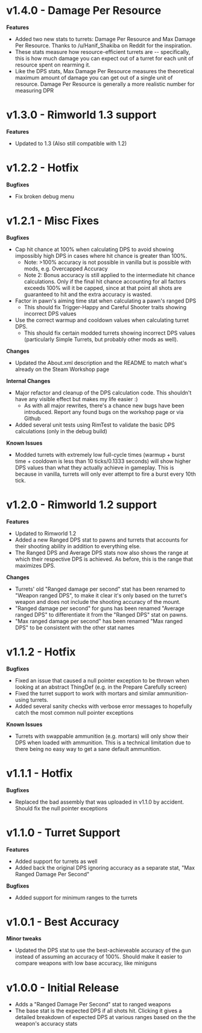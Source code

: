 # v1.4.0 - Damage Per Resource
**Features**
- Added two new stats to turrets: Damage Per Resource and Max Damage Per Resource.  Thanks to /u/Hanif_Shakiba on Reddit for the inspiration.
- These stats measure how resource-efficient turrets are -- specifically, this is how much damage you can expect out of a turret for each unit of resource spent on rearming it.
- Like the DPS stats, Max Damage Per Resource measures the theoretical maximum amount of damage you can get out of a single unit of resource.  Damage Per Resource is generally a more realistic number for measuring DPR


# v1.3.0 - Rimworld 1.3 support
**Features**
- Updated to 1.3 (Also still compatible with 1.2)


# v1.2.2 - Hotfix
**Bugfixes**
- Fix broken debug menu


# v1.2.1 - Misc Fixes
**Bugfixes**
- Cap hit chance at 100% when calculating DPS to avoid showing impossibly high DPS in cases where hit chance is greater than 100%.
  - Note: >100% accuracy is not possible in vanilla but is possible with mods, e.g. Overcapped Accuracy
  - Note 2:  Bonus accuracy is still applied to the intermediate hit chance calculations.  Only if the final hit chance accounting for all factors exceeds 100% will it be capped, since at that point all shots are guaranteed to hit and the extra accuracy is wasted.
- Factor in pawn's aiming time stat when calculating a pawn's ranged DPS
  - This should fix Trigger-Happy and Careful Shooter traits showing incorrect DPS values
- Use the correct warmup and cooldown values when calculating turret DPS.
  - This should fix certain modded turrets showing incorrect DPS values (particularly Simple Turrets, but probably other mods as well).

**Changes**
- Updated the About.xml description and the README to match what's already on the Steam Workshop page

**Internal Changes**
- Major refactor and cleanup of the DPS calculation code.  This shouldn't have any visible effect but makes my life easier :)
  - As with all major rewrites, there's a chance new bugs have been introduced.  Report any found bugs on the workshop page or via Github
- Added several unit tests using RimTest to validate the basic DPS calculations (only in the debug build)

**Known Issues**
- Modded turrets with extremely low full-cycle times (warmup + burst time + cooldown is less than 10 ticks/0.1333 seconds) will show higher DPS values than what they actually achieve in gameplay.  This is because in vanilla, turrets will only ever attempt to fire a burst every 10th tick.


# v1.2.0 - Rimworld 1.2 support
**Features**
- Updated to Rimworld 1.2
- Added a new Ranged DPS stat to pawns and turrets that accounts for their shooting ability in addition to everything else.
- The Ranged DPS and Average DPS stats now also shows the range at which their respective DPS is achieved.  As before, this is the range that maximizes DPS.

**Changes**
- Turrets' old "Ranged damage per second" stat has been renamed to "Weapon ranged DPS", to make it clear it's only based on the turret's weapon and does not include the shooting accuracy of the mount.
- "Ranged damage per second" for guns has been renamed "Average ranged DPS" to differentiate it from the "Ranged DPS" stat on pawns.
- "Max ranged damage per second" has been renamed "Max ranged DPS" to be consistent with the other stat names


# v1.1.2 - Hotfix
**Bugfixes**
- Fixed an issue that caused a null pointer exception to be thrown when looking at an abstract ThingDef (e.g. in the Prepare Carefully screen)
- Fixed the turret support to work with mortars and similar ammunition-using turrets.
- Added several sanity checks with verbose error messages to hopefully catch the most common null pointer exceptions

**Known Issues**
- Turrets with swappable ammunition (e.g. mortars) will only show their DPS when loaded with ammunition.  This is a technical limitation due to there being no easy way to get a sane default ammunition.


# v1.1.1 - Hotfix
**Bugfixes**
- Replaced the bad assembly that was uploaded in v1.1.0 by accident.  Should fix the null pointer exceptions


# v1.1.0 - Turret Support
**Features**
- Added support for turrets as well
- Added back the original DPS ignoring accuracy as a separate stat, "Max Ranged Damage Per Second"

**Bugfixes**
- Added support for minimum ranges to the turrets


# v1.0.1 - Best Accuracy
**Minor tweaks**
- Updated the DPS stat to use the best-achieveable accuracy of the gun instead of assuming an accuracy of 100%.  Should make it easier to compare weapons with low base accuracy, like miniguns


# v1.0.0 - Initial Release
- Adds a "Ranged Damage Per Second" stat to ranged weapons
- The base stat is the expected DPS if all shots hit.  Clicking it gives a detailed breakdown of expected DPS at various ranges based on the the weapon's accuracy stats
